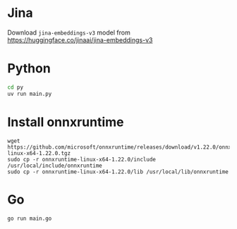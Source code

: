 # Jina

Download `jina-embeddings-v3` model from https://huggingface.co/jinaai/jina-embeddings-v3

# Python

```bash
cd py
uv run main.py
```

# Install onnxruntime

```
wget https://github.com/microsoft/onnxruntime/releases/download/v1.22.0/onnxruntime-linux-x64-1.22.0.tgz
sudo cp -r onnxruntime-linux-x64-1.22.0/include /usr/local/include/onnxruntime
sudo cp -r onnxruntime-linux-x64-1.22.0/lib /usr/local/lib/onnxruntime
```

# Go

```bash
go run main.go
```
